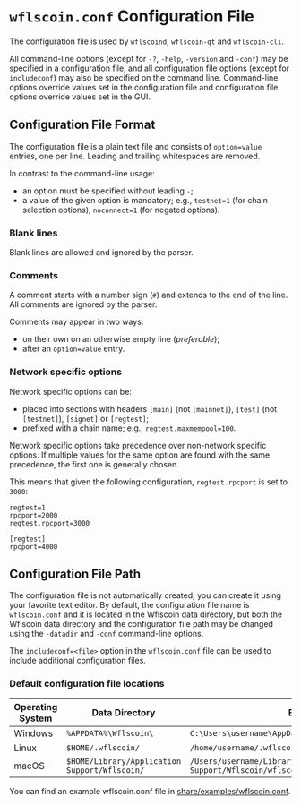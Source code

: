 # `wflscoin.conf` Configuration File

The configuration file is used by `wflscoind`, `wflscoin-qt` and `wflscoin-cli`.

All command-line options (except for `-?`, `-help`, `-version` and `-conf`) may be specified in a configuration file, and all configuration file options (except for `includeconf`) may also be specified on the command line. Command-line options override values set in the configuration file and configuration file options override values set in the GUI.

## Configuration File Format

The configuration file is a plain text file and consists of `option=value` entries, one per line. Leading and trailing whitespaces are removed.

In contrast to the command-line usage:
- an option must be specified without leading `-`;
- a value of the given option is mandatory; e.g., `testnet=1` (for chain selection options), `noconnect=1` (for negated options).

### Blank lines

Blank lines are allowed and ignored by the parser.

### Comments

A comment starts with a number sign (`#`) and extends to the end of the line. All comments are ignored by the parser.

Comments may appear in two ways:
- on their own on an otherwise empty line (_preferable_);
- after an `option=value` entry.

### Network specific options

Network specific options can be:
- placed into sections with headers `[main]` (not `[mainnet]`), `[test]` (not `[testnet]`), `[signet]` or `[regtest]`;
- prefixed with a chain name; e.g., `regtest.maxmempool=100`.

Network specific options take precedence over non-network specific options.
If multiple values for the same option are found with the same precedence, the
first one is generally chosen.

This means that given the following configuration, `regtest.rpcport` is set to `3000`:

```
regtest=1
rpcport=2000
regtest.rpcport=3000

[regtest]
rpcport=4000
```

## Configuration File Path

The configuration file is not automatically created; you can create it using your favorite text editor. By default, the configuration file name is `wflscoin.conf` and it is located in the Wflscoin data directory, but both the Wflscoin data directory and the configuration file path may be changed using the `-datadir` and `-conf` command-line options.

The `includeconf=<file>` option in the `wflscoin.conf` file can be used to include additional configuration files.

### Default configuration file locations

Operating System | Data Directory | Example Path
-- | -- | --
Windows | `%APPDATA%\Wflscoin\` | `C:\Users\username\AppData\Roaming\Wflscoin\wflscoin.conf`
Linux | `$HOME/.wflscoin/` | `/home/username/.wflscoin/wflscoin.conf`
macOS | `$HOME/Library/Application Support/Wflscoin/` | `/Users/username/Library/Application Support/Wflscoin/wflscoin.conf`

You can find an example wflscoin.conf file in [share/examples/wflscoin.conf](../share/examples/wflscoin.conf).
